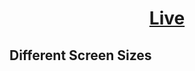 <h1 align="center"><a href="https://techcareer-blog.onrender.com">Live</a></h1>

<h2>Different Screen Sizes</h2>